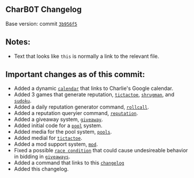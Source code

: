 ## CharB0T Changelog
Base version: commit [`3b956f5`](https://github.com/Bluesy1/CharB0T/commit/3b956f5dcde987f760791fb8c444fbc9b0c22d68)

Notes:
------

 - Text that looks like `this` is normally a link to the relevant file.

Important changes as of this commit:
-----------------------------------------------------

 - Added a dynamic [`calendar`](/charbot/gcal.py) that links to Charlie's Google calendar.
 - Added 3 games that generate reputation, [`tictactoe`](/charbot/tictactoe.py), [`shrugman`](/charbot/shrugman.py), and [`sudoku`](/charbot/sudoku.py).
 - Added a daily reputation generator command, [`rollcall`](/charbot/giveaway.py).
 - Added a reputation queryier command, [`reputation`](/charbot/giveaway.py).
 - Added a giveaway system, [`giveaway`](/charbot/giveaway.py).
 - Added initial code for a [`pool`](/charbot/pools.py) system.
 - Added media for the pool system, [`pools`](/charbot/media/pools).
 - Added medial for [`tictactoe`](/charbot/media/tictactoe).
 - Added a mod support system, [`mod`](/charbot/mod_support.py).
 - Fixed a possible [`race condition`](https://en.wikipedia.org/wiki/Race_condition) that could cause undesireable behavior in bidding in [`giveaways`](/charbot/giveaway.py).
 - Added a command that links to this [`changelog`](/charbot/query.py#L95)
 - Added this changelog.
